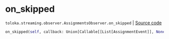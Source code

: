 # on_skipped
`toloka.streaming.observer.AssignmentsObserver.on_skipped` | [Source code](https://github.com/Toloka/toloka-kit/blob/v1.2.3/src/streaming/observer.py#L406)

```python
on_skipped(self, callback: Union[Callable[[List[AssignmentEvent]], None], Callable[[List[AssignmentEvent]], Awaitable[None]]])
```

